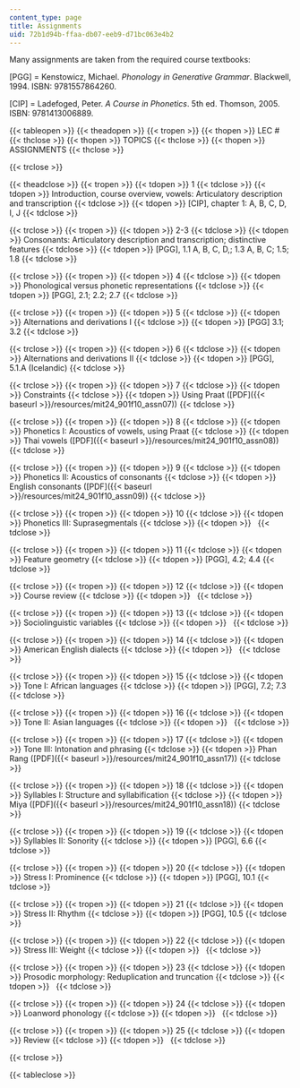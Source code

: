 ```yaml
---
content_type: page
title: Assignments
uid: 72b1d94b-ffaa-db07-eeb9-d71bc063e4b2
---
```


Many assignments are taken from the required course textbooks:

\[PGG\] = Kenstowicz, Michael. _Phonology in Generative Grammar_. Blackwell, 1994. ISBN: 9781557864260.

\[CIP\] = Ladefoged, Peter. _A Course in Phonetics_. 5th ed. Thomson, 2005. ISBN: 9781413006889.

{{< tableopen >}}
{{< theadopen >}}
{{< tropen >}}
{{< thopen >}}
LEC #
{{< thclose >}}
{{< thopen >}}
TOPICS
{{< thclose >}}
{{< thopen >}}
ASSIGNMENTS
{{< thclose >}}

{{< trclose >}}

{{< theadclose >}}
{{< tropen >}}
{{< tdopen >}}
1
{{< tdclose >}}
{{< tdopen >}}
Introduction, course overview, vowels: Articulatory description and transcription
{{< tdclose >}}
{{< tdopen >}}
\[CIP\], chapter 1: A, B, C, D, I, J
{{< tdclose >}}

{{< trclose >}}
{{< tropen >}}
{{< tdopen >}}
2-3
{{< tdclose >}}
{{< tdopen >}}
Consonants: Articulatory description and transcription; distinctive features
{{< tdclose >}}
{{< tdopen >}}
\[PGG\], 1.1 A, B, C, D,; 1.3 A, B, C; 1.5; 1.8
{{< tdclose >}}

{{< trclose >}}
{{< tropen >}}
{{< tdopen >}}
4
{{< tdclose >}}
{{< tdopen >}}
Phonological versus phonetic representations
{{< tdclose >}}
{{< tdopen >}}
\[PGG\], 2.1; 2.2; 2.7
{{< tdclose >}}

{{< trclose >}}
{{< tropen >}}
{{< tdopen >}}
5
{{< tdclose >}}
{{< tdopen >}}
Alternations and derivations I
{{< tdclose >}}
{{< tdopen >}}
\[PGG\] 3.1; 3.2
{{< tdclose >}}

{{< trclose >}}
{{< tropen >}}
{{< tdopen >}}
6
{{< tdclose >}}
{{< tdopen >}}
Alternations and derivations II
{{< tdclose >}}
{{< tdopen >}}
\[PGG\], 5.1.A (Icelandic)
{{< tdclose >}}

{{< trclose >}}
{{< tropen >}}
{{< tdopen >}}
7
{{< tdclose >}}
{{< tdopen >}}
Constraints
{{< tdclose >}}
{{< tdopen >}}
Using Praat ([PDF]({{< baseurl >}}/resources/mit24_901f10_assn07))
{{< tdclose >}}

{{< trclose >}}
{{< tropen >}}
{{< tdopen >}}
8
{{< tdclose >}}
{{< tdopen >}}
Phonetics I: Acoustics of vowels, using Praat
{{< tdclose >}}
{{< tdopen >}}
Thai vowels ([PDF]({{< baseurl >}}/resources/mit24_901f10_assn08))
{{< tdclose >}}

{{< trclose >}}
{{< tropen >}}
{{< tdopen >}}
9
{{< tdclose >}}
{{< tdopen >}}
Phonetics II: Acoustics of consonants
{{< tdclose >}}
{{< tdopen >}}
English consonants ([PDF]({{< baseurl >}}/resources/mit24_901f10_assn09))
{{< tdclose >}}

{{< trclose >}}
{{< tropen >}}
{{< tdopen >}}
10
{{< tdclose >}}
{{< tdopen >}}
Phonetics III: Suprasegmentals
{{< tdclose >}}
{{< tdopen >}}
 
{{< tdclose >}}

{{< trclose >}}
{{< tropen >}}
{{< tdopen >}}
11
{{< tdclose >}}
{{< tdopen >}}
Feature geometry
{{< tdclose >}}
{{< tdopen >}}
\[PGG\], 4.2; 4.4
{{< tdclose >}}

{{< trclose >}}
{{< tropen >}}
{{< tdopen >}}
12
{{< tdclose >}}
{{< tdopen >}}
Course review
{{< tdclose >}}
{{< tdopen >}}
 
{{< tdclose >}}

{{< trclose >}}
{{< tropen >}}
{{< tdopen >}}
13
{{< tdclose >}}
{{< tdopen >}}
Sociolinguistic variables
{{< tdclose >}}
{{< tdopen >}}
 
{{< tdclose >}}

{{< trclose >}}
{{< tropen >}}
{{< tdopen >}}
14
{{< tdclose >}}
{{< tdopen >}}
American English dialects
{{< tdclose >}}
{{< tdopen >}}
 
{{< tdclose >}}

{{< trclose >}}
{{< tropen >}}
{{< tdopen >}}
15
{{< tdclose >}}
{{< tdopen >}}
Tone I: African languages
{{< tdclose >}}
{{< tdopen >}}
\[PGG\], 7.2; 7.3
{{< tdclose >}}

{{< trclose >}}
{{< tropen >}}
{{< tdopen >}}
16
{{< tdclose >}}
{{< tdopen >}}
Tone II: Asian languages
{{< tdclose >}}
{{< tdopen >}}
 
{{< tdclose >}}

{{< trclose >}}
{{< tropen >}}
{{< tdopen >}}
17
{{< tdclose >}}
{{< tdopen >}}
Tone III: Intonation and phrasing
{{< tdclose >}}
{{< tdopen >}}
Phan Rang ([PDF]({{< baseurl >}}/resources/mit24_901f10_assn17))
{{< tdclose >}}

{{< trclose >}}
{{< tropen >}}
{{< tdopen >}}
18
{{< tdclose >}}
{{< tdopen >}}
Syllables I: Structure and syllabification
{{< tdclose >}}
{{< tdopen >}}
Miya ([PDF]({{< baseurl >}}/resources/mit24_901f10_assn18))
{{< tdclose >}}

{{< trclose >}}
{{< tropen >}}
{{< tdopen >}}
19
{{< tdclose >}}
{{< tdopen >}}
Syllables II: Sonority
{{< tdclose >}}
{{< tdopen >}}
\[PGG\], 6.6
{{< tdclose >}}

{{< trclose >}}
{{< tropen >}}
{{< tdopen >}}
20
{{< tdclose >}}
{{< tdopen >}}
Stress I: Prominence
{{< tdclose >}}
{{< tdopen >}}
\[PGG\], 10.1
{{< tdclose >}}

{{< trclose >}}
{{< tropen >}}
{{< tdopen >}}
21
{{< tdclose >}}
{{< tdopen >}}
Stress II: Rhythm
{{< tdclose >}}
{{< tdopen >}}
\[PGG\], 10.5
{{< tdclose >}}

{{< trclose >}}
{{< tropen >}}
{{< tdopen >}}
22
{{< tdclose >}}
{{< tdopen >}}
Stress III: Weight
{{< tdclose >}}
{{< tdopen >}}
 
{{< tdclose >}}

{{< trclose >}}
{{< tropen >}}
{{< tdopen >}}
23
{{< tdclose >}}
{{< tdopen >}}
Prosodic morphology: Reduplication and truncation
{{< tdclose >}}
{{< tdopen >}}
 
{{< tdclose >}}

{{< trclose >}}
{{< tropen >}}
{{< tdopen >}}
24
{{< tdclose >}}
{{< tdopen >}}
Loanword phonology
{{< tdclose >}}
{{< tdopen >}}
 
{{< tdclose >}}

{{< trclose >}}
{{< tropen >}}
{{< tdopen >}}
25
{{< tdclose >}}
{{< tdopen >}}
Review
{{< tdclose >}}
{{< tdopen >}}
 
{{< tdclose >}}

{{< trclose >}}

{{< tableclose >}}